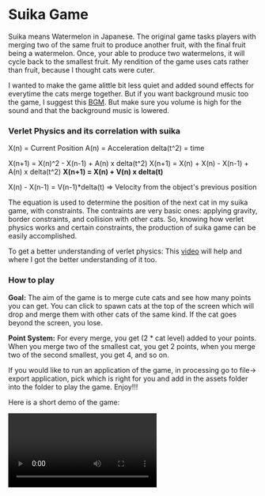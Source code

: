 # Suika Game

Suika means Watermelon in Japanese. The original game tasks players with merging two of the same fruit to produce another fruit, with the final fruit being a watermelon. Once, your able to produce two watermelons, it will cycle back to the smallest fruit. My rendition of the game uses cats rather than fruit, because I thought cats were cuter.

I wanted to make the game alittle bit less quiet and added sound effects for everytime the cats merge together. But if you want background music too the game, I suggest this [BGM](https://www.youtube.com/watch?v=487Xz9y_f6w&ab_channel=%E3%81%AB%E3%82%83%E3%82%8B%E3%81%B1%E3%81%8BBGM%E5%B7%A5%E6%88%BF). But make sure you volume is high for the sound and that the background music is lowered. 

### Verlet Physics and its correlation with suika 

X(n) = Current Position
A(n) = Acceleration
delta(t^2) = time

X(n+1) = X(n)^2 - X(n-1) + A(n) x delta(t^2)
X(n+1) = X(n) + X(n) - X(n-1) + A(n) x delta(t^2)
**X(n+1) = X(n) + V(n) x delta(t)**

X(n) - X(n-1) = V(n-1)*delta(t) => Velocity from the object's previous position

The equation is used to determine the position of the next cat in my suika game, with constraints. The contraints are very basic ones: applying gravity, border constraints, and collision with other cats. So, knowing how verlet physics works and certain constraints, the production of suika game can be easily accomplished. 

To get a better understanding of verlet physics: This [video](https://www.youtube.com/watch?v=lS_qeBy3aQI&ab_channel=Pezzza%27sWork) will help and where I got the better understanding of it too. 

### How to play
**Goal:** The aim of the game is to merge cute cats and see how many points you can get.
You can click to spawn cats at the top of the screen which will drop and merge them with other cats of the same kind.
If the cat goes beyond the screen, you lose.

**Point System:** For every merge, you get (2 * cat level) added to your points. When you merge two of the smallest cat, you get 2 points, when you merge two of the second smallest, you get 4, and so on.

If you would like to run an application of the game, in processing go to file-> export application, pick which is right for you and add in the assets folder into the folder to play the game. Enjoy!!!

Here is a short demo of the game:

<video controls src="demo.mp4" title="Video"></video>
